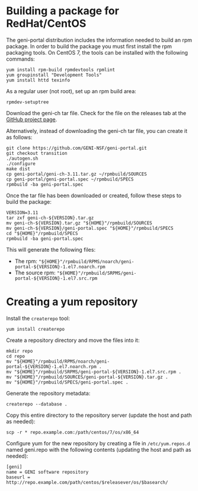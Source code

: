 # Building a package for RedHat/CentOS

The geni-portal distribution includes the information needed to build an
rpm package. In order to build the package you must first install
the rpm packaging tools. On CentOS 7, the tools can be
installed with the following commands:

```
yum install rpm-build rpmdevtools rpmlint
yum groupinstall "Development Tools"
yum install httd texinfo
```

As a regular user (not root), set up an rpm build area:

```
rpmdev-setuptree
```

Download the geni-ch tar file. Check for the file on the releases tab at
the [GitHub project page](https://github.com/GENI-NSF/geni-portal).

Alternatively, instead of downloading the geni-ch tar file, you can create it as follows:
```
git clone https://github.com/GENI-NSF/geni-portal.git
git checkout transition
./autogen.sh
./configure
make dist
cp geni-portal/geni-ch-3.11.tar.gz ~/rpmbuild/SOURCES
cp geni-portal/geni-portal.spec ~/rpmbuild/SPECS
rpmbuild -ba geni-portal.spec
```

Once the tar file has been downloaded or created,
follow these steps to build the package:

```
VERSION=3.11
tar zxf geni-ch-${VERSION}.tar.gz
mv geni-ch-${VERSION}.tar.gz "${HOME}"/rpmbuild/SOURCES
mv geni-ch-${VERSION}/geni-portal.spec "${HOME}"/rpmbuild/SPECS
cd "${HOME}"/rpmbuild/SPECS
rpmbuild -ba geni-portal.spec
```

This will generate the following files:
 * The rpm: `"${HOME}"/rpmbuild/RPMS/noarch/geni-portal-${VERSION}-1.el7.noarch.rpm`
 * The source rpm: `"${HOME}"/rpmbuild/SRPMS/geni-portal-${VERSION}-1.el7.src.rpm`

# Creating a yum repository

Install the `createrepo` tool:

```
yum install createrepo
```

Create a repository directory and move the files into it:

```
mkdir repo
cd repo
mv "${HOME}"/rpmbuild/RPMS/noarch/geni-portal-${VERSION}-1.el7.noarch.rpm .
mv "${HOME}"/rpmbuild/SRPMS/geni-portal-${VERSION}-1.el7.src.rpm .
mv "${HOME}"/rpmbuild/SOURCES/geni-portal-${VERSION}.tar.gz .
mv "${HOME}"/rpmbuild/SPECS/geni-portal.spec .

```

Generate the repository metadata:

```
createrepo --database .
```

Copy this entire directory to the repository server
(update the host and path as needed):

```
scp -r * repo.example.com:/path/centos/7/os/x86_64
```

Configure yum for the new repository by creating a file
in `/etc/yum.repos.d` named geni.repo with the following
contents (updating the host and path as needed):

```
[geni]
name = GENI software repository
baseurl = http://repo.example.com/path/centos/$releasever/os/$basearch/
```
